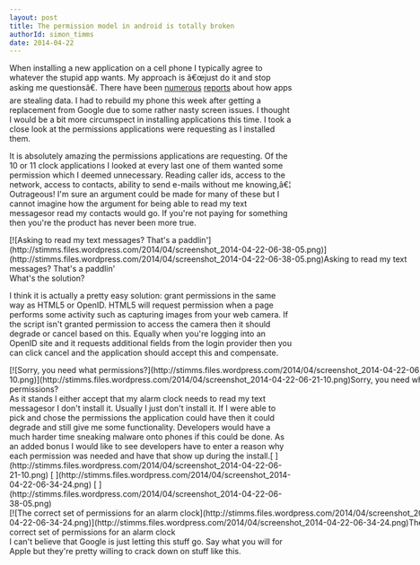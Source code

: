 ```yaml
---
layout: post
title: The permission model in android is totally broken
authorId: simon_timms
date: 2014-04-22
---
```


When installing a new application on a cell phone I typically agree to whatever the stupid app wants. My approach is â€œjust do it and stop asking me questionsâ€. There have been [numerous](http://www.techinasia.com/35-android-apps-secretly-stealing-private-data-chinas-latest-dcci-report/) [reports](http://www.bbc.co.uk/news/technology-25258621) about how apps are stealing data. I had to rebuild my phone this week after getting a replacement from Google due to some rather nasty screen issues. I thought I would be a bit more circumspect in installing applications this time. I took a close look at the permissions applications were requesting as I installed them.

It is absolutely amazing the permissions applications are requesting. Of the 10 or 11 clock applications I looked at every last one of them wanted some permission which I deemed unnecessary. Reading caller ids, access to the network, access to contacts, ability to send e-mails without me knowing,â€¦ Outrageous! I'm sure an argument could be made for many of these but I cannot imagine how the argument for being able to read my text messagesor read my contacts would go. If you're not paying for something then you're the product has never been more true.

<div class="wp-caption aligncenter" id="attachment_3304" style="width: 760px">[![Asking to read my text messages? That's a paddlin'](http://stimms.files.wordpress.com/2014/04/screenshot_2014-04-22-06-38-05.png)](http://stimms.files.wordpress.com/2014/04/screenshot_2014-04-22-06-38-05.png)Asking to read my text messages? That's a paddlin'

</div>What's the solution?

I think it is actually a pretty easy solution: grant permissions in the same way as HTML5 or OpenID. HTML5 will request permission when a page performs some activity such as capturing images from your web camera. If the script isn't granted permission to access the camera then it should degrade or cancel based on this. Equally when you're logging into an OpenID site and it requests additional fields from the login provider then you can click cancel and the application should accept this and compensate.

<div class="wp-caption aligncenter" id="attachment_3302" style="width: 760px">[![Sorry, you need what permissions?](http://stimms.files.wordpress.com/2014/04/screenshot_2014-04-22-06-21-10.png)](http://stimms.files.wordpress.com/2014/04/screenshot_2014-04-22-06-21-10.png)Sorry, you need what permissions?

</div>As it stands I either accept that my alarm clock needs to read my text messagesor I don't install it. Usually I just don't install it. If I were able to pick and chose the permissions the application could have then it could degrade and still give me some functionality. Developers would have a much harder time sneaking malware onto phones if this could be done. As an added bonus I would like to see developers have to enter a reason why each permission was needed and have that show up during the install.[  
](http://stimms.files.wordpress.com/2014/04/screenshot_2014-04-22-06-21-10.png) [  
](http://stimms.files.wordpress.com/2014/04/screenshot_2014-04-22-06-34-24.png) [  
](http://stimms.files.wordpress.com/2014/04/screenshot_2014-04-22-06-38-05.png)

<div class="wp-caption aligncenter" id="attachment_3303" style="width: 760px">[![The correct set of permissions for an alarm clock](http://stimms.files.wordpress.com/2014/04/screenshot_2014-04-22-06-34-24.png)](http://stimms.files.wordpress.com/2014/04/screenshot_2014-04-22-06-34-24.png)The correct set of permissions for an alarm clock

</div>I can't believe that Google is just letting this stuff go. Say what you will for Apple but they're pretty willing to crack down on stuff like this.

[](http://stimms.files.wordpress.com/2014/04/screenshot_2014-04-22-06-38-05.png)



